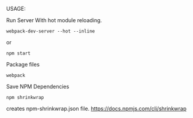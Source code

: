 USAGE:

Run Server With hot module reloading.
```
webpack-dev-server --hot --inline
```
or
```
npm start
```

Package files
```
webpack
```

Save NPM Dependencies
```
npm shrinkwrap
```
creates npm-shrinkwrap.json file.
https://docs.npmjs.com/cli/shrinkwrap
